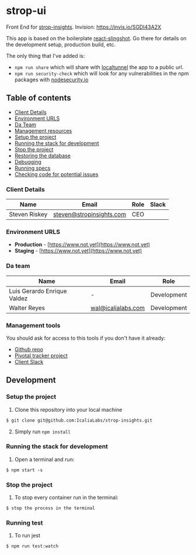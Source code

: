 # strop-ui

Front End for [strop-insights](https://github.com/IcaliaLabs/strop-insights).
Invision: https://invis.io/SGDI43A2X

This app is based on the boilerplate [react-slingshot](https://github.com/coryhouse/react-slingshot). Go there for details on the development setup, production build, etc.

The only thing that I've added is: 
* `npm run share` which will share with [localtunnel](https://localtunnel.github.io/www/) the app to a public url.
* `npm run security-check` which will look for any vulnerabilities in the npm packages with [nodesecurity.io](https://nodesecurity.io/)

## Table of contents

* [Client Details](#client-details)
* [Environment URLS](#environment-urls)
* [Da Team](#team)
* [Management resources](#management-resources)
* [Setup the project](#setup-the-project)
* [Running the stack for development](#running-the-stack-for-development)
* [Stop the project](#stop-the-project)
* [Restoring the database](#restoring-the-database)
* [Debugging](#debugging)
* [Running specs](#running-specs)
* [Checking code for potential issues](#checking-code-for-potential-issues)


### Client Details

| Name  | Email | Role | Slack |
| ------------- | ------------- | ------------- | ------------- |
| Steven Riskey | steven@stropinsights.com | CEO |  |


### Environment URLS

* **Production** - [https://www.not.yet](https://www.not.yet)
* **Staging** - [https://www.not.yet](https://www.not.yet)

### Da team

| Name  | Email | Role |
| ------------- | ------------- | ------------- |
| Luis Gerardo Enrique Valdez | -  | Development |
| Walter Reyes  | wal@icalialabs.com  | Development |

### Management tools

You should ask for access to this tools if you don't have it already:

* [Github repo](https://github.com/IcaliaLabs/strop-ui)
* [Pivotal tracker project](https://www.pivotaltracker.com/n/projects/2124643)
* [Client Slack](stropinsights.slack.com)

## Development

### Setup the project
1. Clone this repository into your local machine

```bash
$ git clone git@github.com:IcaliaLabs/strop-insights.git
```

2. Simply run `npm install`

### Running the stack for development

1. Open a terminal and run:
```
$ npm start -s
```

### Stop the project

1. To stop every container run in the terminal:
```
$ stop the process in the terminal
```

### Running test

1. To run jest
```
$ npm run test:watch
```
